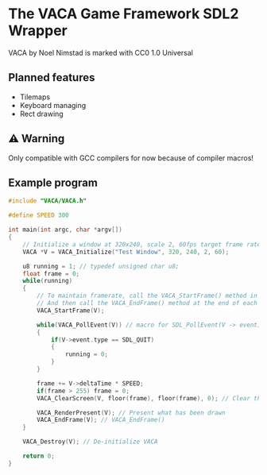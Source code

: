 # The VACA Game Framework SDL2 Wrapper
VACA by Noel Nimstad is marked with CC0 1.0 Universal 

## Planned features
- Tilemaps
- Keyboard managing
- Rect drawing

## ⚠️ Warning
Only compatible with GCC compilers for now because of compiler macros!

## Example program
```c
#include "VACA/VACA.h"

#define SPEED 300

int main(int argc, char *argv[])
{
    // Initialize a window at 320x240, scale 2, 60fps target frame rate
    VACA *V = VACA_Initialize("Test Window", 320, 240, 2, 60);

    u8 running = 1; // typedef unsigned char u8;
    float frame = 0;
    while(running)
    {
        // To maintain framerate, call the VACA_StartFrame() method in the begining of each frame
        // And then call the VACA_EndFrame() method at the end of each frame.
        VACA_StartFrame(V);

        while(VACA_PollEvent(V)) // macro for SDL_PollEvent(V -> event)
        {
            if(V->event.type == SDL_QUIT)
            {
                running = 0;
            }
        }

        frame += V->deltaTime * SPEED;
        if(frame > 255) frame = 0;
        VACA_ClearScreen(V, floor(frame), floor(frame), 0); // Clear the screen with RGB color floor(frame), floor(frame), 0

        VACA_RenderPresent(V); // Present what has been drawn
        VACA_EndFrame(V); // VACA_EndFrame()
    }

    VACA_Destroy(V); // De-initialize VACA

    return 0;
}
```
